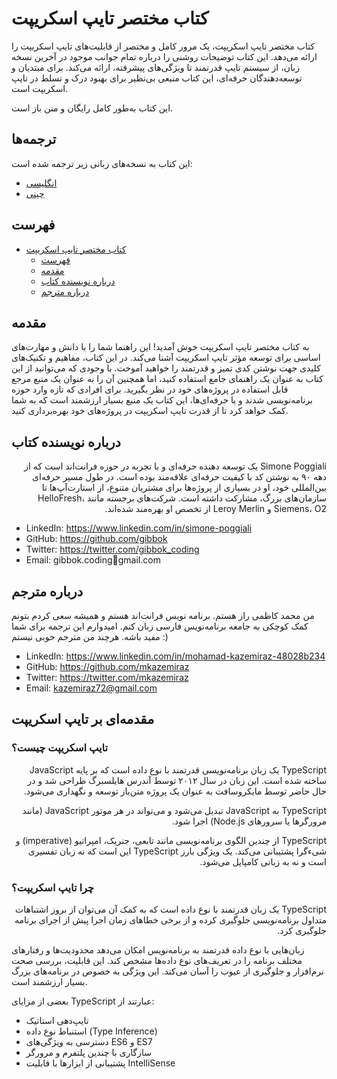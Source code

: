 # کتاب مختصر تایپ اسکریپت

کتاب مختصر تایپ اسکریپت، یک مرور کامل و مختصر از قابلیت‌های تایپ اسکریپت را ارائه می‌دهد. این کتاب توضیحات روشنی را درباره تمام جوانب موجود در آخرین نسخه زبان، از سیستم تایپ قدرتمند تا ویژگی‌های پیشرفته، ارائه می‌کند. برای مبتدیان و توسعه‌دهندگان حرفه‌ای، این کتاب منبعی بی‌نظیر برای بهبود درک و تسلط در تایپ اسکریپت است.

این کتاب به‌طور کامل رایگان و متن باز است.

## ترجمه‌ها

این کتاب به نسخه‌های زبانی زیر ترجمه شده است:

- [انگلیسی](../../README.md)
- [چینی](../../README-zh_CN.md)

## فهرست

- [کتاب مختصر تایپ اسکریپت](#کتاب-مختصر-تایپ-اسکریپت)
  - [فهرست](#فهرست)
  - [مقدمه](#مقدمه)
  - [درباره نویسنده کتاب](#درباره-نویسنده-کتاب)
  - [درباره مترجم](#درباره-مترجم)

## مقدمه

به کتاب مختصر تایپ اسکریپت خوش آمدید! این راهنما شما را با دانش و مهارت‌های اساسی برای توسعه مؤثر تایپ اسکریپت آشنا می‌کند. در این کتاب، مفاهیم و تکنیک‌های کلیدی جهت نوشتن کدی تمیز و قدرتمند را خواهید آموخت. با وجودی که می‌توانید از این کتاب به عنوان یک راهنمای جامع استفاده کنید، اما همچنین آن را به عنوان یک منبع مرجع قابل استفاده در پروژه‌های خود در نظر بگیرید. برای افرادی که تازه وارد حوزه برنامه‌نویسی شدند و یا حرفه‌ای‌ها، این کتاب یک منبع بسیار ارزشمند است که به شما کمک خواهد کرد تا از قدرت تایپ اسکریپت در پروژه‌های خود بهره‌برداری کنید.

## درباره نویسنده کتاب

<p dir="rtl">
Simone Poggiali یک توسعه دهنده حرفه‌ای و با تجربه در حوزه فرانت‌اند است که از دهه ۹۰ به نوشتن کد با کیفیت حرفه‌ای علاقه‌مند بوده است. در طول مسیر حرفه‌ای بین‌المللی خود، او در بسیاری از پروژه‌ها برای مشتریان متنوع، از استارت‌آپ‌ها تا سازمان‌های بزرگ، مشارکت داشته است. شرکت‌های برجسته مانند HelloFresh، Siemens، O2 و Leroy Merlin از تخصص او بهره‌مند شده‌اند.

- LinkedIn: https://www.linkedin.com/in/simone-poggiali
- GitHub: https://github.com/gibbok
- Twitter: https://twitter.com/gibbok_coding
- Email: gibbok.coding📧gmail.com

## درباره مترجم

من محمد کاظمی راز هستم. برنامه نویس فرانت‌اند هستم و همیشه سعی کردم بتونم کمک کوچکی به جامعه برنامه‌نویس فارسی زبان کنم. امیدوارم این ترجمه برای شما مفید باشه. هرچند من مترجم خوبی نیستم :)

- LinkedIn: https://www.linkedin.com/in/mohamad-kazemiraz-48028b234
- GitHub: https://github.com/mkazemiraz
- Twitter: https://twitter.com/mkazemiraz
- Email: kazemiraz72@gmail.com

## مقدمه‌ای بر تایپ اسکریپت

### تایپ اسکریپت چیست؟

<p dir="rtl">
TypeScript یک زبان برنامه‌نویسی قدرتمند با نوع داده است که بر پایه JavaScript ساخته شده است. این زبان در سال ۲۰۱۲ توسط آندرس هایلسبرگ طراحی شد و در حال حاضر توسط مایکروسافت به عنوان یک پروژه متن‌باز توسعه و نگهداری می‌شود.
<p dir="rtl">
TypeScript به JavaScript تبدیل می‌شود و می‌تواند در هر موتور JavaScript (مانند مرورگرها یا سرورهای Node.js) اجرا شود.
<p dir="rtl">
TypeScript از چندین الگوی برنامه‌نویسی مانند تابعی، جنریک، امپراتیو (imperative) و شیءگرا پشتیبانی می‌کند. یک ویژگی بارز TypeScript این است که نه زبان تفسیری است و نه به زبانی کامپایل می‌شود.

### چرا تایپ اسکریپت؟

<p dir="rtl">
TypeScript یک زبان قدرتمند با نوع داده است که به کمک آن می‌توان از بروز اشتباهات متداول برنامه‌نویسی جلوگیری کرده و از برخی خطاهای زمان اجرا پیش از اجرای برنامه جلوگیری کرد.

زبان‌هایی با نوع داده قدرتمند به برنامه‌نویس امکان می‌دهد محدودیت‌ها و رفتارهای مختلف برنامه را در تعریف‌های نوع داده‌ها مشخص کند. این قابلیت، بررسی صحت نرم‌افزار و جلوگیری از عیوب را آسان می‌کند. این ویژگی به خصوص در برنامه‌های بزرگ بسیار ارزشمند است.

بعضی از مزایای TypeScript عبارتند از:

- تایپ‌دهی استاتیک
- استنباط نوع داده (Type Inference)
- دسترسی به ویژگی‌های ES6 و ES7
- سازگاری با چندین پلتفرم و مرورگر
- پشتیبانی از ابزارها با قابلیت IntelliSense
